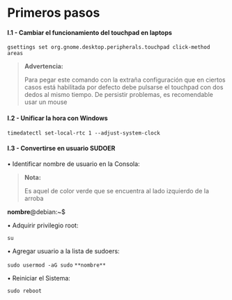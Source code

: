 # Primeros pasos

#### I.1 - Cambiar el funcionamiento del touchpad en laptops

~~~
gsettings set org.gnome.desktop.peripherals.touchpad click-method areas
~~~

> **Advertencia:**
> <p> <p>
>  
> Para pegar este comando con la extraña configuración que en ciertos casos está habilitada por defecto debe pulsarse el touchpad con dos dedos al mismo tiempo. De persistir problemas, es recomendable usar un mouse



#### I.2 - Unificar la hora con Windows

~~~
timedatectl set-local-rtc 1 --adjust-system-clock
~~~



#### I.3 - Convertirse en usuario SUDOER

• Identificar nombre de usuario en la Consola:

> **Nota:**
> <p> <p>
>  
> Es aquel de color verde que se encuentra al lado izquierdo de la arroba 

**nombre**@debian:~$


• Adquirir privilegio root:

~~~
su
~~~


• Agregar usuario a la lista de sudoers:
 
`sudo usermod -aG sudo` `**nombre**`


• Reiniciar el Sistema:

~~~
sudo reboot
~~~


